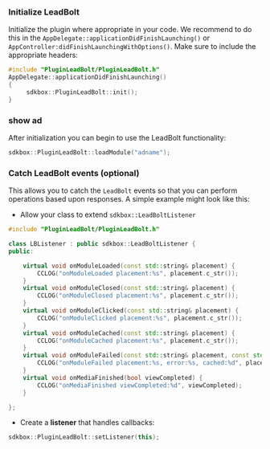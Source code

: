 ### Initialize LeadBolt
Initialize the plugin where appropriate in your code. We recommend to do this in the `AppDelegate::applicationDidFinishLaunching()` or `AppController:didFinishLaunchingWithOptions()`. Make sure to include the appropriate headers:
```cpp
#include "PluginLeadBolt/PluginLeadBolt.h"
AppDelegate::applicationDidFinishLaunching()
{
     sdkbox::PluginLeadBolt::init();
}
```

### show ad
After initialization you can begin to use the LeadBolt functionality:
```cpp
sdkbox::PluginLeadBolt::loadModule("adname");
```

### Catch LeadBolt events (optional)
This allows you to catch the `LeadBolt` events so that you can perform operations based upon responses. A simple example might look like this:

* Allow your class to extend `sdkbox::LeadBoltListener`
```cpp
#include "PluginLeadBolt/PluginLeadBolt.h"

class LBListener : public sdkbox::LeadBoltListener {
public:

    virtual void onModuleLoaded(const std::string& placement) {
        CCLOG("onModuleLoaded placement:%s", placement.c_str());
    }
    virtual void onModuleClosed(const std::string& placement) {
        CCLOG("onModuleClosed placement:%s", placement.c_str());
    }
    virtual void onModuleClicked(const std::string& placement) {
        CCLOG("onModuleClicked placement:%s", placement.c_str());
    }
    virtual void onModuleCached(const std::string& placement) {
        CCLOG("onModuleCached placement:%s", placement.c_str());
    }
    virtual void onModuleFailed(const std::string& placement, const std::string& error, bool iscached) {
        CCLOG("onModuleFailed placement:%s, error:%s, cached:%d", placement.c_str(), error.c_str(), iscached);
    }
    virtual void onMediaFinished(bool viewCompleted) {
        CCLOG("onMediaFinished viewCompleted:%d", viewCompleted);
    }

};
```

* Create a __listener__ that handles callbacks:
```cpp
sdkbox::PluginLeadBolt::setListener(this);
```
